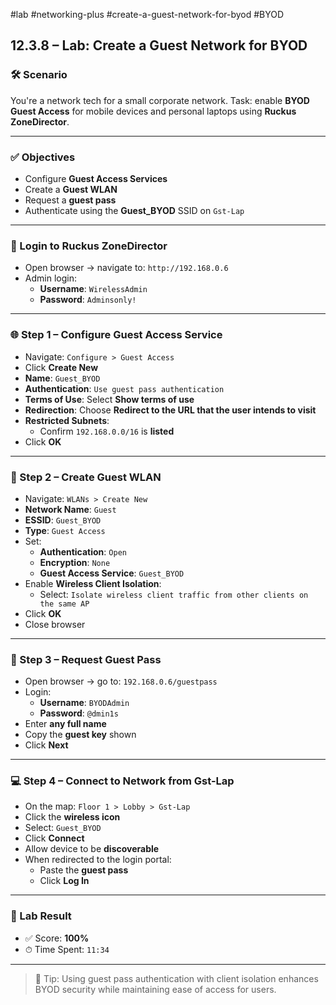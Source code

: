 #lab #networking-plus #create-a-guest-network-for-byod #BYOD 

## 12.3.8 – Lab: Create a Guest Network for BYOD

### 🛠 Scenario
You're a network tech for a small corporate network. Task: enable **BYOD Guest Access** for mobile devices and personal laptops using **Ruckus ZoneDirector**.

---

### ✅ Objectives
- Configure **Guest Access Services**
- Create a **Guest WLAN**
- Request a **guest pass**
- Authenticate using the **Guest_BYOD** SSID on `Gst-Lap`

---

### 🔐 Login to Ruckus ZoneDirector
- Open browser → navigate to: `http://192.168.0.6`
- Admin login:
  - **Username**: `WirelessAdmin`
  - **Password**: `Adminsonly!`

---

### 🌐 Step 1 – Configure Guest Access Service

- Navigate: `Configure > Guest Access`
- Click **Create New**
- **Name**: `Guest_BYOD`
- **Authentication**: `Use guest pass authentication`
- **Terms of Use**: Select **Show terms of use**
- **Redirection**: Choose **Redirect to the URL that the user intends to visit**
- **Restricted Subnets**:
  - Confirm `192.168.0.0/16` is **listed**
- Click **OK**

---

### 📶 Step 2 – Create Guest WLAN

- Navigate: `WLANs > Create New`
- **Network Name**: `Guest`
- **ESSID**: `Guest_BYOD`
- **Type**: `Guest Access`
- Set:
  - **Authentication**: `Open`
  - **Encryption**: `None`
  - **Guest Access Service**: `Guest_BYOD`
- Enable **Wireless Client Isolation**:
  - Select: `Isolate wireless client traffic from other clients on the same AP`
- Click **OK**
- Close browser

---

### 🔑 Step 3 – Request Guest Pass

- Open browser → go to: `192.168.0.6/guestpass`
- Login:
  - **Username**: `BYODAdmin`
  - **Password**: `@dmin1s`
- Enter **any full name**
- Copy the **guest key** shown
- Click **Next**

---

### 💻 Step 4 – Connect to Network from Gst-Lap

- On the map: `Floor 1 > Lobby > Gst-Lap`
- Click the **wireless icon**
- Select: `Guest_BYOD`
- Click **Connect**
- Allow device to be **discoverable**
- When redirected to the login portal:
  - Paste the **guest pass**
  - Click **Log In**

---

### 🏁 Lab Result
- ✅ Score: **100%**
- ⏱ Time Spent: `11:34`

---

> 🧠 Tip: Using guest pass authentication with client isolation enhances BYOD security while maintaining ease of access for users.
